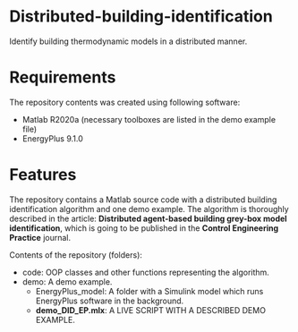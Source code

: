 # Distributed-building-identification
Identify building thermodynamic models in a distributed manner.

# Requirements
The repository contents was created using following software:
 * Matlab R2020a (necessary toolboxes are listed in the demo example file)
 * EnergyPlus 9.1.0

# Features
The repository contains a Matlab source code with a distributed building identification algorithm and one demo example.
The algorithm is thoroughly described in the article: __Distributed agent-based building grey-box model identification__, which is going to be published in the __Control Engineering Practice__ journal.

Contents of the repository (folders):
* code: OOP classes and other functions representing the algorithm.
* demo: A demo example.
  * EnergyPlus_model: A folder with a Simulink model which runs EnergyPlus software in the background.
  * __demo_DID_EP.mlx__: A LIVE SCRIPT WITH A DESCRIBED DEMO EXAMPLE.
